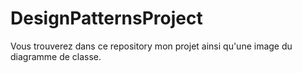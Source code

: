 # DesignPatternsProject
 
Vous trouverez dans ce repository mon projet ainsi qu'une image du diagramme de classe.
